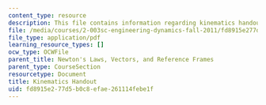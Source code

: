 ```yaml
---
content_type: resource
description: This file contains information regarding kinematics handout.
file: /media/courses/2-003sc-engineering-dynamics-fall-2011/fd8915e277d5b0c8efae261114febe1f_MIT2_003SCF11Kinematic.pdf
file_type: application/pdf
learning_resource_types: []
ocw_type: OCWFile
parent_title: Newton's Laws, Vectors, and Reference Frames
parent_type: CourseSection
resourcetype: Document
title: Kinematics Handout
uid: fd8915e2-77d5-b0c8-efae-261114febe1f
---
```

